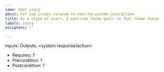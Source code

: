 ```yaml
---
name: User story
about: For sub-issues related to user-to-system interaction
title: As a <type of user>, I want/can <some goal> so that <some reason>.
labels: story
assignees: ''

---
```


Inputs: <user input>
Outputs: <system response/action>

- Requires: ?
- Precondition: ?
- Postcondition: ?
